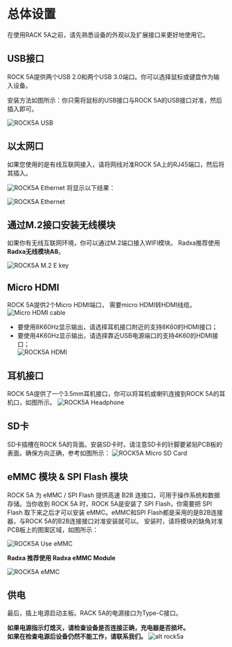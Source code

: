﻿---
sidebar_label: '设置'
sidebar_position: 40
---

# 总体设置

在使用RACK 5A之前，请先熟悉设备的外观以及扩展接口来更好地使用它。

## USB接口
ROCK 5A提供两个USB 2.0和两个USB 3.0端口。你可以选择鼠标或键盘作为输入设备。 

安装方法如图所示：你只需将鼠标的USB接口与ROCK 5A的USB接口对准，然后插入即可。

![ROCK5A USB](/img/rock5a/rock5a_usb.webp)

## 以太网口 
如果您使用的是有线互联网接入，请将网线对准ROCK 5A上的RJ45端口，然后将其插入。

![ROCK5A Ethernet](/img/rock5a/rock5a_ethernet_01.webp)
将显示以下结果：

![ROCK5A Ethernet](/img/rock5a/rock5a_ethernet_02.webp)

## 通过M.2接口安装无线模块
如果你有无线互联网环境，你可以通过M.2端口接入WIFI模块。 
Radxa推荐使用**Radxa无线模块A8**。

![ROCK5A M.2 E key](/img/rock5a/rock5a_m2.webp)

## Micro HDMI
ROCK 5A提供2个Micro HDMI端口， 
需要micro HDMI转HDMI线缆。
![Micro HDMI cable](/img/accessories/micro-hdmi-cable-01.webp)
- 要使用8K60Hz显示输出，请选择耳机接口附近的支持8K60的HDMI接口；
- 要使用4K60Hz显示输出，请选择靠近USB电源端口的支持4K60的HDMI接口；  
![ROCK5A HDMI](/img/rock5a/rock5a_hdmi.webp)

## 耳机接口 
ROCK 5A提供了一个3.5mm耳机接口，你可以将耳机或喇叭连接到ROCK 5A的耳机口，如图所示。
![ROCK5A Headphone](/img/rock5a/rock5a_headphone.webp)

## SD卡  
SD卡插槽在ROCK 5A的背面。安装SD卡时，请注意SD卡的针脚要紧贴PCB板的表面。确保方向正确，参考如图所示： 
![ROCK5A Micro SD Card](/img/rock5a/rock5_sd.webp)

## eMMC 模块 & SPI Flash 模块

ROCK 5A 为 eMMC / SPI Flash 提供高速 B2B 连接口，可用于操作系统和数据存储。当你收到 ROCK 5A 时，ROCK 5A是安装了 SPI Flash，你需要把 SPI Flash 取下来之后才可以安装 eMMC。eMMC和SPI Flash都是采用的是B2B连接器，与ROCK 5A的B2B连接接口对准安装就可以。 安装时，请将模块的缺角对准PCB板上的图案区域，如图所示：

![ROCK5A Use eMMC](/img/rock5a/rock5a-use-emmc.webp)

**Radxa 推荐使用 Radxa eMMC Module**

![ROCK5A eMMC](/img/rock5a/rock5a_emmc.webp)


## 供电
最后，插上电源启动主板。RACK 5A的电源接口为Type-C接口。 

**如果电源指示灯熄灭，请检查设备是否连接正确，充电器是否损坏。**  
**如果在检查电源后设备仍然不能工作，请联系我们。**
![alt rock5a](/img/rock5a/rock5a_power.webp)











